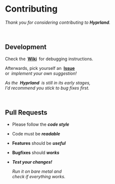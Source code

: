 
# Contributing

*Thank you for considering contributing to **Hyprland**.*

<br>

## Development

Check the **[Wiki]** for debugging instructions.

Afterwards, pick yourself an **[Issue]** <br>
or *implement your own suggestion!*

*As the **Hyprland** is still in its early stages,* <br>
*I'd recommend you stick to bug fixes first.*

<br>

## Pull Requests

- Please follow the ***code style***

- Code must be ***readable***

- **Features** should be ***useful***

- **Bugfixes** should ***works***

- ***Test your changes!***

  *Run it on bare metal and* <br>
  *check if everything works.*

<!----------------------------------------------------------------------------->

[Issue]: https://github.com/vaxerski/Hyprland/issues
[Wiki]: https://github.com/vaxerski/Hyprland/wiki/Contributing-&-Debugging
